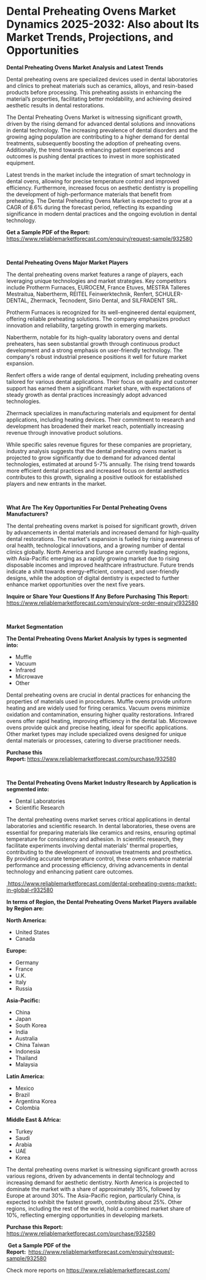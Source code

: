 <p><h1>Dental Preheating Ovens Market Dynamics 2025-2032: Also about Its Market Trends, Projections, and Opportunities</h1></p><p><strong>Dental Preheating Ovens Market Analysis and Latest Trends</strong></p>
<p><p>Dental preheating ovens are specialized devices used in dental laboratories and clinics to preheat materials such as ceramics, alloys, and resin-based products before processing. This preheating assists in enhancing the material’s properties, facilitating better moldability, and achieving desired aesthetic results in dental restorations. </p><p>The Dental Preheating Ovens Market is witnessing significant growth, driven by the rising demand for advanced dental solutions and innovations in dental technology. The increasing prevalence of dental disorders and the growing aging population are contributing to a higher demand for dental treatments, subsequently boosting the adoption of preheating ovens. Additionally, the trend towards enhancing patient experiences and outcomes is pushing dental practices to invest in more sophisticated equipment. </p><p>Latest trends in the market include the integration of smart technology in dental ovens, allowing for precise temperature control and improved efficiency. Furthermore, increased focus on aesthetic dentistry is propelling the development of high-performance materials that benefit from preheating. The Dental Preheating Ovens Market is expected to grow at a CAGR of 8.6% during the forecast period, reflecting its expanding significance in modern dental practices and the ongoing evolution in dental technology.</p></p>
<p><strong>Get a Sample PDF of the Report:&nbsp;</strong> <a href="https://www.reliablemarketforecast.com/enquiry/request-sample/932580?utm_campaign=3130&utm_medium=2&utm_source=Github&utm_content=ia&utm_term=21032025&utm_id=dental-preheating-ovens">https://www.reliablemarketforecast.com/enquiry/request-sample/932580</a></p>
<p>&nbsp;</p>
<p><strong>Dental Preheating Ovens Major Market Players</strong></p>
<p><p>The dental preheating ovens market features a range of players, each leveraging unique technologies and market strategies. Key competitors include Protherm Furnaces, EUROCEM, France Etuves, MESTRA Talleres Mestraitua, Nabertherm, REITEL Feinwerktechnik, Renfert, SCHULER-DENTAL, Zhermack, Tecnodent, Sirio Dental, and SILFRADENT SRL.</p><p>Protherm Furnaces is recognized for its well-engineered dental equipment, offering reliable preheating solutions. The company emphasizes product innovation and reliability, targeting growth in emerging markets. </p><p>Nabertherm, notable for its high-quality laboratory ovens and dental preheaters, has seen substantial growth through continuous product development and a strong emphasis on user-friendly technology. The company's robust industrial presence positions it well for future market expansion.</p><p>Renfert offers a wide range of dental equipment, including preheating ovens tailored for various dental applications. Their focus on quality and customer support has earned them a significant market share, with expectations of steady growth as dental practices increasingly adopt advanced technologies.</p><p>Zhermack specializes in manufacturing materials and equipment for dental applications, including heating devices. Their commitment to research and development has broadened their market reach, potentially increasing revenue through innovative product solutions.</p><p>While specific sales revenue figures for these companies are proprietary, industry analysis suggests that the dental preheating ovens market is projected to grow significantly due to demand for advanced dental technologies, estimated at around 5-7% annually. The rising trend towards more efficient dental practices and increased focus on dental aesthetics contributes to this growth, signaling a positive outlook for established players and new entrants in the market.</p></p>
<p>&nbsp;</p>
<p><strong>What Are The Key Opportunities For Dental Preheating Ovens Manufacturers?</strong></p>
<p><p>The dental preheating ovens market is poised for significant growth, driven by advancements in dental materials and increased demand for high-quality dental restorations. The market's expansion is fueled by rising awareness of oral health, technological innovations, and a growing number of dental clinics globally. North America and Europe are currently leading regions, with Asia-Pacific emerging as a rapidly growing market due to rising disposable incomes and improved healthcare infrastructure. Future trends indicate a shift towards energy-efficient, compact, and user-friendly designs, while the adoption of digital dentistry is expected to further enhance market opportunities over the next five years.</p></p>
<p><strong>Inquire or Share Your Questions If Any Before Purchasing This Report:</strong> <a href="https://www.reliablemarketforecast.com/enquiry/pre-order-enquiry/932580?utm_campaign=3130&utm_medium=2&utm_source=Github&utm_content=ia&utm_term=21032025&utm_id=dental-preheating-ovens">https://www.reliablemarketforecast.com/enquiry/pre-order-enquiry/932580</a></p>
<p>&nbsp;</p>
<p><strong>Market Segmentation</strong></p>
<p><strong>The Dental Preheating Ovens Market Analysis by types is segmented into:</strong></p>
<p><ul><li>Muffle</li><li>Vacuum</li><li>Infrared</li><li>Microwave</li><li>Other</li></ul></p>
<p><p>Dental preheating ovens are crucial in dental practices for enhancing the properties of materials used in procedures. Muffle ovens provide uniform heating and are widely used for firing ceramics. Vacuum ovens minimize oxidation and contamination, ensuring higher quality restorations. Infrared ovens offer rapid heating, improving efficiency in the dental lab. Microwave ovens provide quick and precise heating, ideal for specific applications. Other market types may include specialized ovens designed for unique dental materials or processes, catering to diverse practitioner needs.</p></p>
<p><strong>Purchase this Report:&nbsp;</strong><a href="https://www.reliablemarketforecast.com/purchase/932580?utm_campaign=3130&utm_medium=2&utm_source=Github&utm_content=ia&utm_term=21032025&utm_id=dental-preheating-ovens">https://www.reliablemarketforecast.com/purchase/932580</a></p>
<p>&nbsp;</p>
<p><strong>The Dental Preheating Ovens Market Industry Research by Application is segmented into:</strong></p>
<p><ul><li>Dental Laboratories</li><li>Scientific Research</li></ul></p>
<p><p>The dental preheating ovens market serves critical applications in dental laboratories and scientific research. In dental laboratories, these ovens are essential for preparing materials like ceramics and resins, ensuring optimal temperature for consistency and adhesion. In scientific research, they facilitate experiments involving dental materials' thermal properties, contributing to the development of innovative treatments and prosthetics. By providing accurate temperature control, these ovens enhance material performance and processing efficiency, driving advancements in dental technology and enhancing patient care outcomes.</p></p>
<p><a href="https://www.reliablemarketforecast.com/dental-preheating-ovens-market-in-global-r932580?utm_campaign=3130&utm_medium=2&utm_source=Github&utm_content=ia&utm_term=21032025&utm_id=dental-preheating-ovens">&nbsp;https://www.reliablemarketforecast.com/dental-preheating-ovens-market-in-global-r932580</a></p>
<p><strong>In terms of Region, the Dental Preheating Ovens Market Players available by Region are:</strong></p>
<p>
    <p> <strong> North America: </strong>
        <ul>
            <li>United States</li>
            <li>Canada</li>
        </ul>
        </p> 
    <p> <strong> Europe: </strong>
        <ul>
            <li>Germany</li>
            <li>France</li>
            <li>U.K.</li>
            <li>Italy</li>
            <li>Russia</li>
        </ul>
        </p> 
    <p> <strong> Asia-Pacific: </strong>
        <ul>
            <li>China</li>
            <li>Japan</li>
            <li>South Korea</li>
            <li>India</li>
            <li>Australia</li>
            <li>China Taiwan</li>
            <li>Indonesia</li>
            <li>Thailand</li>
            <li>Malaysia</li>
        </ul>
        </p> 
    <p> <strong> Latin America: </strong>
        <ul>
            <li>Mexico</li>
            <li>Brazil</li>
            <li>Argentina Korea</li>
            <li>Colombia</li>
        </ul>
        </p> 
    <p> <strong> Middle East & Africa: </strong>
        <ul>
            <li>Turkey</li>
            <li>Saudi</li>
            <li>Arabia</li>
            <li>UAE</li>
            <li>Korea</li>
        </ul>
    </p>
    </p>
<p><p>The dental preheating ovens market is witnessing significant growth across various regions, driven by advancements in dental technology and increasing demand for aesthetic dentistry. North America is projected to dominate the market with a share of approximately 35%, followed by Europe at around 30%. The Asia-Pacific region, particularly China, is expected to exhibit the fastest growth, contributing about 25%. Other regions, including the rest of the world, hold a combined market share of 10%, reflecting emerging opportunities in developing markets.</p></p>
<p><strong>Purchase this Report: </strong><a href="https://www.reliablemarketforecast.com/purchase/932580?utm_campaign=3130&utm_medium=2&utm_source=Github&utm_content=ia&utm_term=21032025&utm_id=dental-preheating-ovens">https://www.reliablemarketforecast.com/purchase/932580</a></p>
<p>&nbsp;<strong>Get a Sample PDF of the Report:&nbsp;&nbsp;</strong><a href="https://www.reliablemarketforecast.com/enquiry/request-sample/932580?utm_campaign=3130&utm_medium=2&utm_source=Github&utm_content=ia&utm_term=21032025&utm_id=dental-preheating-ovens">https://www.reliablemarketforecast.com/enquiry/request-sample/932580</a></p>
<p><strong></strong></p>
<p>Check more reports on <a href="https://www.reliablemarketforecast.com/?utm_campaign=3130&utm_medium=2&utm_source=Github&utm_content=ia&utm_term=21032025&utm_id=dental-preheating-ovens">https://www.reliablemarketforecast.com/</a></p>